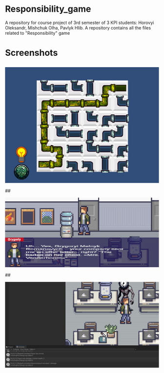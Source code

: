 # Responsibility_game
A repository for course project of 3rd semester of 3 KPI students: Horovyi Oleksandr, Mishchuk Olha, Pavlyk Hlib. A repository contains all the files related to "Responsibility" game

# Screenshots
##
<p>
    <img src="./screenshots/image23.png">
</p>
##
<p>
    <img src="./screenshots/image1.png">
</p>
##
<p>
    <img src="./screenshots/image10.png">
</p>
